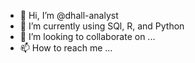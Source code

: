 - 👋 Hi, I’m @dhall-analyst
- 🌱 I’m currently using SQl, R, and Python
- 💞️ I’m looking to collaborate on ...
- 📫 How to reach me ...

<!---
dhall-analyst/dhall-analyst is a ✨ special ✨ repository because its `README.md` (this file) appears on your GitHub profile.
You can click the Preview link to take a look at your changes.
--->
